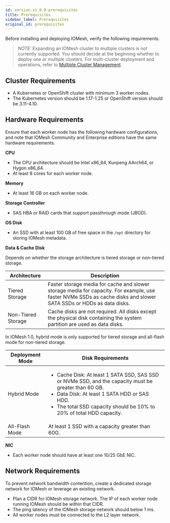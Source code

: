 ```yaml
---
id: version-v1.0.0-prerequisites
title: Prerequisites
sidebar_label: Prerequisites
original_id: prerequisites
---
```


Before installing and deploying IOMesh, verify the following requirements.

> _NOTE:_ Expanding an IOMesh cluster to multiple clusters is not currently supported. You should decide at the beginning whether to deploy one or multiple clusters. For multi-cluster deployment and operations, refer to [Multiple Cluster Management](../advanced-functions/manage-multiple-cluster.md).

## Cluster Requirements

- A Kubernetes or OpenShift cluster with minimum 3 worker nodes.
- The Kubernetes version should be 1.17-1.25 or OpenShift version should be 3.11-4.10.

## Hardware Requirements 

Ensure that each worker node has the following hardware configurations, and note that IOMesh Community and Enterprise editions have the same hardware requirements.

**CPU**

- The CPU architecture should be Intel x86_64, Kunpeng AArch64, or Hygon x86_64.
- At least 8 cores for each worker node.

**Memory**

- At least 16 GB on each worker node.

**Storage Controller**

- SAS HBA or RAID cards that support passthrough mode (JBOD). 

**OS Disk**

- An SSD with at least 100 GB of free space in the `/opt` directory for storing IOMesh metadata.

**Data & Cache Disk**

Depends on whether the storage architecture is tiered storage or non-tiered storage.

|Architecture|Description|
|---|---|
|Tiered Storage| Faster storage media for cache and slower storage media for capacity. For example, use faster NVMe SSDs as cache disks and slower SATA SSDs or HDDs as data disks.|
|Non-Tiered Storage|Cache disks are not required. All disks except the physical disk containing the system partition are used as data disks.|

In IOMesh 1.0, hybrid mode is only supported for tiered storage and all-flash mode for non-tiered storage.

|Deployment Mode|Disk Requirements|
|---|---|
|Hybrid Mode|<ul><li>Cache Disk: At least 1 SATA SSD, SAS SSD or NVMe SSD, and the capacity must be greater than 60 GB.</li><li>Data Disk: At least 1 SATA HDD or SAS HDD.</li><li>The total SSD capacity should be 10% to 20% of total HDD capacity.</li></ul>|
|All-Flash Mode|At least 1 SSD with a capacity greater than 60G.|

**NIC**

- Each worker node should have at least one 10/25 GbE NIC.

## Network Requirements

To prevent network bandwidth contention, create a dedicated storage network for IOMesh or leverage an existing network. 

- Plan a CIDR for IOMesh storage network. The IP of each worker node running IOMesh should be within that CIDR.
- The ping latency of the IOMesh storage network should below 1 ms.
- All worker nodes must be connected to the L2 layer network.


